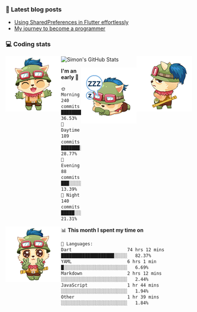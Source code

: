### 📘 Latest blog posts

<!-- BLOG-POST-LIST:START -->
- [Using SharedPreferences in Flutter effortlessly](http://blog.simonit.dev/2020/07/15/Using-SharedPreferences-in-Flutter-effortlessly/)
- [My journey to become a programmer](http://blog.simonit.dev/2018/07/14/My-journey-to-become-a-programmer/)
<!-- BLOG-POST-LIST:END -->

### 💻 Coding stats
<img align="right" src="https://raw.githubusercontent.com/simonpham/simonpham/master/assets/images/6kiur.gif" >


<img align="left" src="https://raw.githubusercontent.com/simonpham/simonpham/master/assets/images/5kiur.gif" >

![Simon's GitHub Stats](https://github-readme-stats-blue.vercel.app/api?username=simonpham)

<img align="right" src="https://raw.githubusercontent.com/simonpham/simonpham/master/assets/images/4kiur.gif" >

<!--START_SECTION:waka-->
**I'm an early 🐤** 

```text
🌞 Morning    240 commits    █████████░░░░░░░░░░░░░░░░   36.53% 
🌆 Daytime    189 commits    ███████░░░░░░░░░░░░░░░░░░   28.77% 
🌃 Evening    88 commits     ███░░░░░░░░░░░░░░░░░░░░░░   13.39% 
🌙 Night      140 commits    █████░░░░░░░░░░░░░░░░░░░░   21.31%

```


<img align="left" src="https://raw.githubusercontent.com/simonpham/simonpham/master/assets/images/19kiur.gif" >📊 **This month I spent my time on** 

```text
💬 Languages: 
Dart                     74 hrs 12 mins      ████████████████████░░░░░   82.37% 
YAML                     6 hrs 1 min         █░░░░░░░░░░░░░░░░░░░░░░░░   6.69% 
Markdown                 2 hrs 12 mins       ░░░░░░░░░░░░░░░░░░░░░░░░░   2.44% 
JavaScript               1 hr 44 mins        ░░░░░░░░░░░░░░░░░░░░░░░░░   1.94% 
Other                    1 hr 39 mins        ░░░░░░░░░░░░░░░░░░░░░░░░░   1.84%

```


<!--END_SECTION:waka-->
